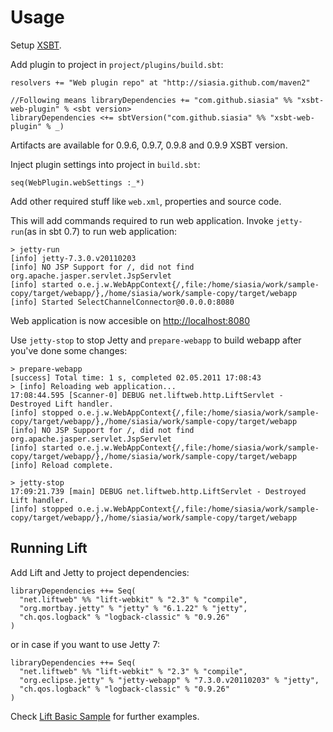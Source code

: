 # Usage
Setup [XSBT](http://github.com/harrah/xsbt/tree/0.9).

Add plugin to project in `project/plugins/build.sbt`:

    resolvers += "Web plugin repo" at "http://siasia.github.com/maven2"
		
    //Following means libraryDependencies += "com.github.siasia" %% "xsbt-web-plugin" % <sbt version>
    libraryDependencies <+= sbtVersion("com.github.siasia" %% "xsbt-web-plugin" % _)

Artifacts are available for 0.9.6, 0.9.7, 0.9.8 and 0.9.9 XSBT version.

Inject plugin settings into project in `build.sbt`:

    seq(WebPlugin.webSettings :_*)
		
Add other required stuff like `web.xml`, properties and source code.
		
This will add commands required to run web application. Invoke `jetty-run`(as in sbt 0.7) to run web application:

    > jetty-run
    [info] jetty-7.3.0.v20110203
    [info] NO JSP Support for /, did not find org.apache.jasper.servlet.JspServlet
    [info] started o.e.j.w.WebAppContext{/,file:/home/siasia/work/sample-copy/target/webapp/},/home/siasia/work/sample-copy/target/webapp
    [info] Started SelectChannelConnector@0.0.0.0:8080
		
Web application is now accesible on [http://localhost:8080](http://localhost:8080)

Use `jetty-stop` to stop Jetty and `prepare-webapp` to build webapp after you've done some changes:

    > prepare-webapp
    [success] Total time: 1 s, completed 02.05.2011 17:08:43
    > [info] Reloading web application...
    17:08:44.595 [Scanner-0] DEBUG net.liftweb.http.LiftServlet - Destroyed Lift handler.
    [info] stopped o.e.j.w.WebAppContext{/,file:/home/siasia/work/sample-copy/target/webapp/},/home/siasia/work/sample-copy/target/webapp
    [info] NO JSP Support for /, did not find org.apache.jasper.servlet.JspServlet
    [info] started o.e.j.w.WebAppContext{/,file:/home/siasia/work/sample-copy/target/webapp/},/home/siasia/work/sample-copy/target/webapp
    [info] Reload complete.
		
    > jetty-stop
    17:09:21.739 [main] DEBUG net.liftweb.http.LiftServlet - Destroyed Lift handler.
    [info] stopped o.e.j.w.WebAppContext{/,file:/home/siasia/work/sample-copy/target/webapp/},/home/siasia/work/sample-copy/target/webapp
		
## Running Lift

Add Lift and Jetty to project dependencies:

    libraryDependencies ++= Seq(
      "net.liftweb" %% "lift-webkit" % "2.3" % "compile",
      "org.mortbay.jetty" % "jetty" % "6.1.22" % "jetty",
      "ch.qos.logback" % "logback-classic" % "0.9.26"
    )
		
or in case if you want to use Jetty 7:

    libraryDependencies ++= Seq(
      "net.liftweb" %% "lift-webkit" % "2.3" % "compile",
      "org.eclipse.jetty" % "jetty-webapp" % "7.3.0.v20110203" % "jetty",
      "ch.qos.logback" % "logback-classic" % "0.9.26"
    )
		
Check [Lift Basic Sample](http://github.com/downloads/siasia/xsbt-web-plugin/lift-basic-xsbt.zip) for further examples.
